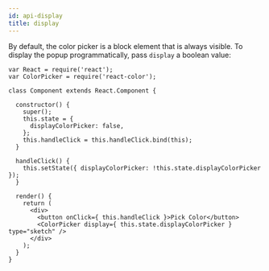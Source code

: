 ```yaml
---
id: api-display
title: display
---
```

By default, the color picker is a block element that is always visible. To display the popup programmatically, pass `display` a boolean value:

```
var React = require('react');
var ColorPicker = require('react-color');

class Component extends React.Component {

  constructor() {
    super();
    this.state = {
      displayColorPicker: false,
    };
    this.handleClick = this.handleClick.bind(this);
  }

  handleClick() {
    this.setState({ displayColorPicker: !this.state.displayColorPicker });
  }

  render() {
    return (
      <div>
        <button onClick={ this.handleClick }>Pick Color</button>
        <ColorPicker display={ this.state.displayColorPicker } type="sketch" />
      </div>
    );
  }
}
```
